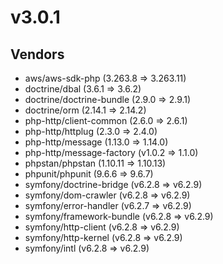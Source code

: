 # v3.0.1

## Vendors

- aws/aws-sdk-php (3.263.8 => 3.263.11)
- doctrine/dbal (3.6.1 => 3.6.2)
- doctrine/doctrine-bundle (2.9.0 => 2.9.1)
- doctrine/orm (2.14.1 => 2.14.2)
- php-http/client-common (2.6.0 => 2.6.1)
- php-http/httplug (2.3.0 => 2.4.0)
- php-http/message (1.13.0 => 1.14.0)
- php-http/message-factory (v1.0.2 => 1.1.0)
- phpstan/phpstan (1.10.11 => 1.10.13)
- phpunit/phpunit (9.6.6 => 9.6.7)
- symfony/doctrine-bridge (v6.2.8 => v6.2.9)
- symfony/dom-crawler (v6.2.8 => v6.2.9)
- symfony/error-handler (v6.2.7 => v6.2.9)
- symfony/framework-bundle (v6.2.8 => v6.2.9)
- symfony/http-client (v6.2.8 => v6.2.9)
- symfony/http-kernel (v6.2.8 => v6.2.9)
- symfony/intl (v6.2.8 => v6.2.9)